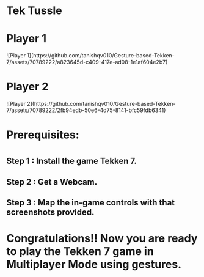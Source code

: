 # Tek Tussle

<h1>Player 1</h1>
![Player 1](https://github.com/tanishqv010/Gesture-based-Tekken-7/assets/70789222/a823645d-c409-417e-ad08-1e1af604e2b7)


<h1>Player 2</h1>
![Player 2](https://github.com/tanishqv010/Gesture-based-Tekken-7/assets/70789222/2fb94edb-50e6-4d75-8141-bfc59fdb6341)


<h1>Prerequisites:<h1>
<h2>    Step 1 : Install the game Tekken 7.</h2>
<h2>    Step 2 : Get a Webcam.</h2>
<h2>    Step 3 :  Map the in-game controls with that screenshots provided.</h2>

<h1>Congratulations!! Now you are ready to play the Tekken 7 game in Multiplayer Mode using gestures.</h1>
